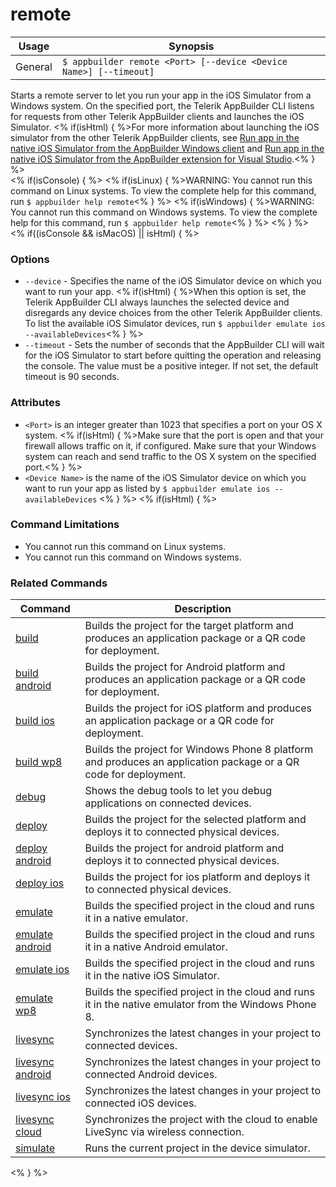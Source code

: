 remote
==========

Usage | Synopsis
------|-------
General | `$ appbuilder remote <Port> [--device <Device Name>] [--timeout]`

Starts a remote server to let you run your app in the iOS Simulator from a Windows system. On the specified port, the Telerik AppBuilder CLI listens for requests from other Telerik AppBuilder clients and launches the iOS Simulator. <% if(isHtml) { %>For more information about launching the iOS simulator from the other Telerik AppBuilder clients, see [Run app in the native iOS Simulator from the AppBuilder Windows client](http://docs.telerik.com/platform/appbuilder/testing-your-app/running-in-emulators/ios-emulator#run-app-in-the-native-ios-simulator-from-the-appbuilder-windows-client) and [Run app in the native iOS Simulator from the AppBuilder extension for Visual Studio](http://docs.telerik.com/platform/appbuilder/testing-your-app/running-in-emulators/ios-emulator#run-app-in-the-native-ios-simulator-from-the-appbuilder-extension-for-visual-studio).<% } %>  
<% if(isConsole) { %>
<% if(isLinux) { %>WARNING: You cannot run this command on Linux systems. To view the complete help for this command, run `$ appbuilder help remote`<% } %>
<% if(isWindows) { %>WARNING: You cannot run this command on Windows systems. To view the complete help for this command, run `$ appbuilder help remote`<% } %> 
<% } %> 
<% if((isConsole && isMacOS) || isHtml) { %>
### Options
* `--device` - Specifies the name of the iOS Simulator device on which you want to run your app. <% if(isHtml) { %>When this option is set, the Telerik AppBuilder CLI always launches the selected device and disregards any device choices from the other Telerik AppBuilder clients.  To list the available iOS Simulator devices, run `$ appbuilder emulate ios --availableDevices`<% } %> 
* `--timeout` - Sets the number of seconds that the AppBuilder CLI will wait for the iOS Simulator to start before quitting the operation and releasing the console. The value must be a positive integer. If not set, the default timeout is 90 seconds.

### Attributes
* `<Port>` is an integer greater than 1023 that specifies a port on your OS X system. <% if(isHtml) { %>Make sure that the port is open and that your firewall allows traffic on it, if configured. Make sure that your Windows system can reach and send traffic to the OS X system on the specified port.<% } %>   
* `<Device Name>` is the name of the iOS Simulator device on which you want to run your app as listed by `$ appbuilder emulate ios --availableDevices`
<% } %> 
<% if(isHtml) { %> 
### Command Limitations

* You cannot run this command on Linux systems.
* You cannot run this command on Windows systems.

### Related Commands

Command | Description
----------|----------
[build](build.html) | Builds the project for the target platform and produces an application package or a QR code for deployment.
[build android](build-android.html) | Builds the project for Android platform and produces an application package or a QR code for deployment.
[build ios](build-ios.html) | Builds the project for iOS platform and produces an application package or a QR code for deployment.
[build wp8](build-wp8.html) | Builds the project for Windows Phone 8 platform and produces an application package or a QR code for deployment.
[debug](debug.html) | Shows the debug tools to let you debug applications on connected devices.
[deploy](deploy.html) | Builds the project for the selected platform and deploys it to connected physical devices.
[deploy android](deploy-android.html) | Builds the project for android platform and deploys it to connected physical devices.
[deploy ios](deploy-ios.html) | Builds the project for ios platform and deploys it to connected physical devices.
[emulate](emulate.html) | Builds the specified project in the cloud and runs it in a native emulator.
[emulate android](emulate-android.html) | Builds the specified project in the cloud and runs it in a native Android emulator.
[emulate ios](emulate-ios.html) | Builds the specified project in the cloud and runs it in the native iOS Simulator.
[emulate wp8](emulate-wp8.html) | Builds the specified project in the cloud and runs it in the native emulator from the Windows Phone 8.
[livesync](livesync.html) | Synchronizes the latest changes in your project to connected devices.
[livesync android](livesync-android.html) | Synchronizes the latest changes in your project to connected Android devices.
[livesync ios](livesync-ios.html) | Synchronizes the latest changes in your project to connected iOS devices.
[livesync cloud](livesync-cloud.html) | Synchronizes the project with the cloud to enable LiveSync via wireless connection.
[simulate](simulate.html) | Runs the current project in the device simulator.
<% } %>